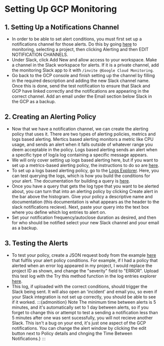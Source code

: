 # Setting Up GCP Monitoring 

## 1. Setting Up a Notifications Channel
- In order to be able to set alert conditions, you must first set up a notifications channel for those alerts. Do this by going [here](https://console.cloud.google.com/monitoring?_ga=2.154211320.1135228163.1672770768-27455422.1666893129) to monitoring, selecting a project, then clicking Alerting and then EDIT NOTIFICATION CHANNELS. 
- Under Slack, click Add New and allow access to your workspace. Make a channel in the Slack workspace for alerts. If it is a private channel, add the monitoring Slack app to it with `/invite @Google Cloud Monitoring`.
- Go back to the GCP console and finish setting up the channel by filling in the required description and adding the new Slack channel name. Once this is done, send the test notification to ensure that Slack and GCP have linked correctly and the notifications are appearing in the correct channel. Add an email under the Email section below Slack in the GCP as a backup.

## 2. Creating an Alerting Policy
- Now that we have a notification channel, we can create the alerting policy that uses it. There are two types of alerting policies, metrics and logs based alerting. Mertics based alerting monitors a metric like CPU usage, and sends an alert when it falls outside of whatever range you deem acceptable in the policy.  Logs based alerting sends an alert when a specific type of log/a log containing a specific message appears.
- We will only cover setting up logs based alerting here, but if you want to set up a metrics-based alerting policy, the instructions to do so are [here](https://cloud.google.com/monitoring/alerts/using-alerting-ui).
- To set up a logs based alerting policy, go to the [Logs Explorer](https://console.cloud.google.com/logs?_ga=2.191922154.1135228163.1672770768-27455422.1666893129). Here, you can test querying the logs, which is how you build the conditions for your alert. The documentation for building a query is [here](https://cloud.google.com/logging/docs/view/logging-query-language).
- Once you have a query that gets the log type that you want to be alerted about, you can turn that into an alerting policy by clicking Create alert in the bar above the histogram. Give your policy a descriptive name and documentation (this documentation is what appears as the header to the slack notifications recieve). Next, paste your query into the text box where you define which log entries to alert on.
- Set your notification frequency/autoclose duration as desired, and then for who should be notified select your new Slack channel and your email as a backup.

## 3. Testing the Alerts
- To test your policy, create a JSON request body from the example [here](https://cloud.google.com/logging/docs/alerting/log-based-alerts#lba-test) that fulfils your alert policy conditions. For example, if I had a policy that alerted when an error log appeared in my project, I would replace the project ID as shown, and change the "severity" field to "ERROR".  Upload this test log with the Try this method function in the log entries explorer [here](https://cloud.google.com/logging/docs/reference/v2/rest/v2/entries/write).
- This log, if uploaded with the correct conditions, should trigger the Slack being sent. It will also open an 'incident' and email you, so even if your Slack integration is not set up correctly, you should be able to see if it worked.
:::{admonition} Note
The minimum time between alerts is 5 minutes, and it's automatically set to 1 day between alerts, so if you forget to change this or attempt to test a sending a notification less than 5 minutes after one was sent sucessfully, you will not recieve another Slack. This isn't a bug on your end, it's just one aspect of the GCP notifications. You can change the alert window by clicking the edit button next to Policy details and chnging the Time Between Notifications.}
:::